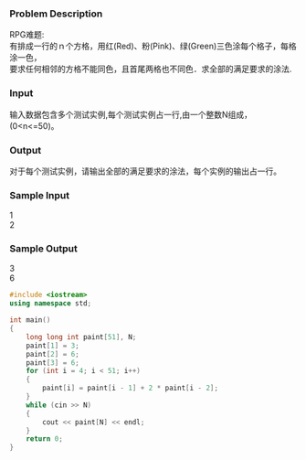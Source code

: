 ### Problem Description
RPG难题:<br>
有排成一行的ｎ个方格，用红(Red)、粉(Pink)、绿(Green)三色涂每个格子，每格涂一色，<br>
要求任何相邻的方格不能同色，且首尾两格也不同色．求全部的满足要求的涂法.<br>

### Input
输入数据包含多个测试实例,每个测试实例占一行,由一个整数N组成，(0<n<=50)。<br>
 
### Output
对于每个测试实例，请输出全部的满足要求的涂法，每个实例的输出占一行。<br>
 
### Sample Input
1<br>
2<br>
 
### Sample Output
3<br>
6<br>



```cpp
#include <iostream>
using namespace std;

int main()
{
    long long int paint[51], N;
    paint[1] = 3;
    paint[2] = 6;
    paint[3] = 6;
    for (int i = 4; i < 51; i++)
    {
        paint[i] = paint[i - 1] + 2 * paint[i - 2];
    }
    while (cin >> N)
    {
        cout << paint[N] << endl;
    }
    return 0;
}
```
